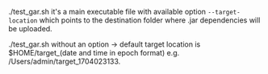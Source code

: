 ./test_gar.sh       it's a main executable file with available option `--target-location` which points to the destination folder where .jar dependencies will be uploaded.

./test_gar.sh without an option -> default target location is $HOME/target_(date and time in epoch format) e.g. /Users/admin/target_1704023133.
